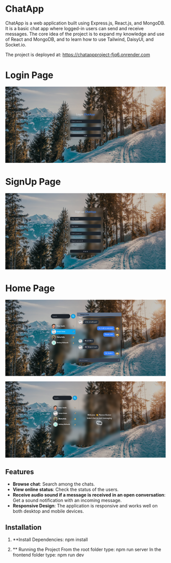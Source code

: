 # ChatApp

ChatApp is a web application built using Express.js, React.js, and MongoDB. It is a basic chat app where logged-in users can send and receive messages. The core idea of the project is to expand my knowledge and use of React and MongoDB, and to learn how to use Tailwind, DaisyUI, and Socket.io.

The project is deployed at:
https://chatappproject-fjq6.onrender.com

# Login Page
![alt text](LoginPage.png)

# SignUp Page
![alt text](SignUpPage.png)

# Home Page
![alt text](HomePageWithChatSelected.png)

![alt text](HomePageNoChatSelected.png)

## Features

- **Browse chat**: Search among the chats.
- **View online status**: Check the status of the users.
- **Receive audio sound if a message is received in an open conversation**: Get a sound notification with an incoming message.
- **Responsive Design**: The application is responsive and works well on both desktop and mobile devices.


## Installation

1. **Install Dependencies:
npm install

2. ** Running the Project
    From the root folder type:
npm run server
    In the frontend folder type:
npm run dev
    


